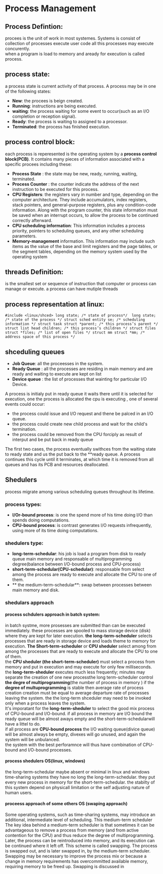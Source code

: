 # **Process Management** 
## Process Defintion: 
procees is the unit of work in most systemes. Systems is consist of collection of processes execute user code all this processes may execute concurently.<br>
when a program is load to memory and aready for execution is called process.

## process state: 
a process state is current activity of that process. A process may be in one of the following states:

- **New**: the procees is beign created.<br>
- **Running**: instructions are being executed.<br>
- **waiting**: the process waiting for some event to occur(such as an I/O completion or reception signal).<br>
- **Ready**: the process is waiting to assigned to a processor.<br>
- **Terminated**: the process has finished execution.

## process control block: 
each process is reperesented is the operating system by a **process control block(PCB)**. It contains many pieces of information associated with a specific procees including these: 
- **Process State** : the state may be new, ready, running, waiting, terminated.
- **Process Counter** : the counter indicate the address of the next instruction to be executed for this process.
- **CPU Registers**: the registers vary in number and type, depending on the computer architecture. They include accumulators, index registers, stack pointers, and general-purpose registers, plus any condition-code information. Along with the program counter, this state information must be saved when an interrupt occurs, to allow the process to be continued correctly afterward.
- **CPU scheduling information**: This information includes a process priority, pointers to scheduling queues, and any other scheduling parameters.
- **Memory-management** information. This information may include such
items as the value of the base and limit registers and the page tables, or the
segment tables, depending on the memory system used by the operating
system

## threads Definition:
is the smallest set or sequence of instruction that computer or process can manage or execute.
a process can have mutiple threads

## process representation at linux: 

`
#include <linux/shced>
long state; /* state of process*/ 
long state; /* state of the process */
struct sched entity se; /* scheduling information */
struct task struct *parent; /* this process’s parent */
struct list head children; /* this process’s children */
struct files struct *files; /* list of open files */
struct mm struct *mm; /* address space of this process */
`

## shceduling queues 

- **Job Queue**: all the proceesses in the system.
- **Ready Queue** : all the processes are residing in main memory and are ready
  and waiting to execute are kept on list
- **Device queue** : the list of processes that wainting for particular I/O Device.

A process is initialy put in ready queue it waits there until it is selected
for execution, one the process is allocated the cpu is executing , one of
several events could occur: 

- the process could issue and I/O request and thene be palced in an I/O queue.
- the process could create new child process and wait for the child's termination.
- the process could be removed from the CPU forciply as result of interput and
  be put back in ready queue

The first two cases, the process eventually swithces from the waiting state to
ready state and us the put back to the **ready queue. A process continues this
cycle until it terminates, at which time it is removed from all queues and has
its PCB and resources deallocated.

## Shedulers 
process migrate among various scheduling queues throughout its lifetime.
### process types: 
- **I/Or-bound process**: is one the spend more of his time doing I/O than spends doing computations.
- **CPU-bound process**: is contrast generates I/O requests infrequently, using
  more of its time doing computations.<br>

### shedulers type: 
- **long-term-schedular**: his job is load a program from disk to ready queue main memory and responsable of multiprogramming degree(balance between I/O-bound process and CPU-process)
- **short-term-schedular(CPU-schedular)**: responsable from select among the process are ready to execute and allocate the CPU to one of them.
- ** the medium-term-schedular**: swap between processes between main memory and disk.

### shedulars approach
#### process schdulers approach in batch system:  
in batch systme, more prosesses are submitted than can be executed immediately.
these processes are spooled to mass storage device (disk) where they are kept
for later execution. **the long-term-scheduler** selects processes that are
ready in storage device and loads theme to memory for execution. **The
Short-term-scheduler** or **CPU sheduler** select among from among the
processes that are ready to execute and allocate the CPU to one of them.<br>
the **CPU sheduler (the short-term-scheduler)**  must select a process from memory and put in execution
and may execute for only few milliseconds. <br>
the **long-term-sheduler** executes much less frequently; minutes may separate
the creation of one new processthe long term-scheduler control **the degre of
multiprogramming**(the number of process in memory )  if the **degree of
multuprogramming** is stable then average rate of process creation creation
must be equal to average departure rate of processes leaving the system. the
the long-term shceduler may need to be invoked only when a process leaves the
system.<br>
It's imporatant for the **long-term-sheduler** to select the good mix process of CPU-bound and I/O-bound.
if all process in memory are I/O bound the ready queue will be almost aways empty and the short-term-schedularwill have a littel to do.<br>
if all process are **CPU-bound process** the I/O waiting queue(divice queue) will be almost always be empty, divexes will go unused, and again the system will be unbulanced. <br>
the system with the best perforamnce will thus have combination of CPU-bound and I/O-bound processes.


#### process shedulers OS(linux, windows)
the long-term-schedular maybe absent or minimal in linux and windows
time-sharing systems they have no long the long-term-schedular. they put every
new process in memory for the short-term-schedular. the stabilty of this system
depend on physicall limitation or the self adjusting nature of human users.

#### proceess approach of some others OS (swaping approach)
Some operating systems, such as time-sharing systems, may introduce an
additional, intermediate level of scheduling. This medium-term scheduler The
key idea behind a medium-term scheduler is that sometimes it can be
advantageous to remove a process from memory (and from active contention for
the CPU) and thus reduce the degree of multiprogramming. Later, the process can
be reintroduced into memory, and its execution can be continued where it left
off. This scheme is called swapping. The process is swapped out, and is later
swapped in, by the medium-term scheduler. Swapping may be necessary to improve
the process mix or because a change in memory requirements has overcommitted
available memory, requiring memory to be freed up. Swapping is discussed in 

